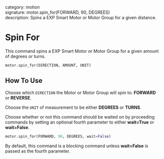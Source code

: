 category: motion  
signature: motor.spin_for(FORWARD, 90, DEGREES)  
description: Spins a EXP Smart Motor or Motor Group for a given distance.

# Spin For
 
This command spins a EXP Smart Motor or Motor Group for a given amount of degrees or turns.

```python
motor.spin_for(DIRECTION, AMOUNT, UNIT)
```

## How To Use

Choose which `DIRECTION` the Motor or Motor Group will spin to: **FORWARD** or **REVERSE**.

Choose the `UNIT` of measurement to be either **DEGREES** or **TURNS**.

Choose whether or not this command should be waited on by proceeding commands by setting an optional fourth parameter to either **wait=True** or **wait=False**. 

```python
motor.spin_for(FORWARD, 90, DEGREES, wait=False)
```

By default, this command is a blocking command unless **wait=False** is passed as the fourth parameter.

<advanced>
</advanced>
